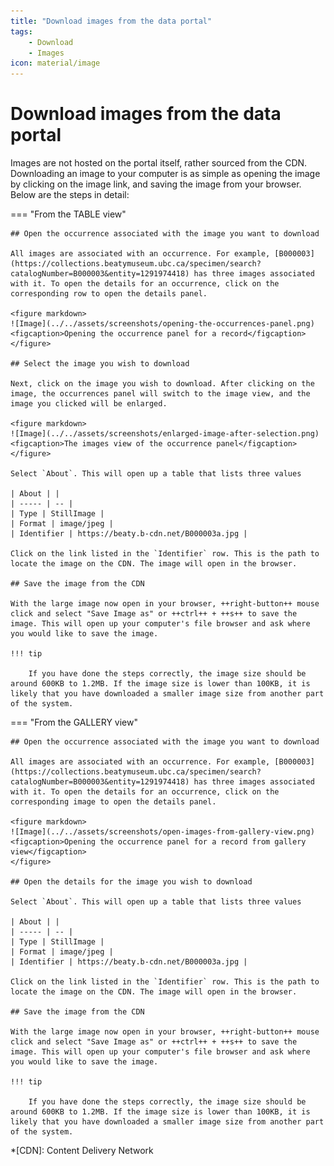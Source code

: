 ```yaml
---
title: "Download images from the data portal"
tags:
    - Download
    - Images
icon: material/image
---
```


# Download images from the data portal

Images are not hosted on the portal itself, rather sourced from the CDN. Downloading an image to your computer is as simple as opening the image by clicking on the image link, and saving the image from your browser. Below are the steps in detail:

=== "From the TABLE view"

    ## Open the occurrence associated with the image you want to download

    All images are associated with an occurrence. For example, [B000003](https://collections.beatymuseum.ubc.ca/specimen/search?catalogNumber=B000003&entity=1291974418) has three images associated with it. To open the details for an occurrence, click on the corresponding row to open the details panel.

    <figure markdown>
    ![Image](../../assets/screenshots/opening-the-occurrences-panel.png)
    <figcaption>Opening the occurrence panel for a record</figcaption>
    </figure>

    ## Select the image you wish to download

    Next, click on the image you wish to download. After clicking on the image, the occurrences panel will switch to the image view, and the image you clicked will be enlarged. 

    <figure markdown>
    ![Image](../../assets/screenshots/enlarged-image-after-selection.png)
    <figcaption>The images view of the occurrence panel</figcaption>
    </figure>

    Select `About`. This will open up a table that lists three values

    | About | |
    | ----- | -- |
    | Type | StillImage |
    | Format | image/jpeg |
    | Identifier | https://beaty.b-cdn.net/B000003a.jpg |

    Click on the link listed in the `Identifier` row. This is the path to locate the image on the CDN. The image will open in the browser.

    ## Save the image from the CDN

    With the large image now open in your browser, ++right-button++ mouse click and select "Save Image as" or ++ctrl++ + ++s++ to save the image. This will open up your computer's file browser and ask where you would like to save the image.

    !!! tip

        If you have done the steps correctly, the image size should be around 600KB to 1.2MB. If the image size is lower than 100KB, it is likely that you have downloaded a smaller image size from another part of the system.

=== "From the GALLERY view"

    ## Open the occurrence associated with the image you want to download

    All images are associated with an occurrence. For example, [B000003](https://collections.beatymuseum.ubc.ca/specimen/search?catalogNumber=B000003&entity=1291974418) has three images associated with it. To open the details for an occurrence, click on the corresponding image to open the details panel.

    <figure markdown>
    ![Image](../../assets/screenshots/open-images-from-gallery-view.png)
    <figcaption>Opening the occurrence panel for a record from gallery view</figcaption>
    </figure>

    ## Open the details for the image you wish to download

    Select `About`. This will open up a table that lists three values

    | About | |
    | ----- | -- |
    | Type | StillImage |
    | Format | image/jpeg |
    | Identifier | https://beaty.b-cdn.net/B000003a.jpg |

    Click on the link listed in the `Identifier` row. This is the path to locate the image on the CDN. The image will open in the browser.

    ## Save the image from the CDN

    With the large image now open in your browser, ++right-button++ mouse click and select "Save Image as" or ++ctrl++ + ++s++ to save the image. This will open up your computer's file browser and ask where you would like to save the image.

    !!! tip

        If you have done the steps correctly, the image size should be around 600KB to 1.2MB. If the image size is lower than 100KB, it is likely that you have downloaded a smaller image size from another part of the system.

*[CDN]: Content Delivery Network 